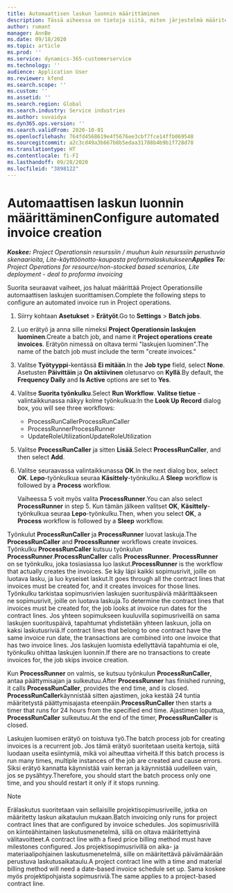 ```yaml
---
title: Automaattisen laskun luonnin määrittäminen
description: Tässä aiheessa on tietoja siitä, miten järjestelmä määritetään luomaan laskuja automaattisesti.
author: rumant
manager: AnnBe
ms.date: 09/18/2020
ms.topic: article
ms.prod: ''
ms.service: dynamics-365-customerservice
ms.technology: ''
audience: Application User
ms.reviewer: kfend
ms.search.scope: ''
ms.custom: ''
ms.assetid: ''
ms.search.region: Global
ms.search.industry: Service industries
ms.author: suvaidya
ms.dyn365.ops.version: ''
ms.search.validFrom: 2020-10-01
ms.openlocfilehash: 764fd4568619e4f5676ee3cbf7fce14ffb069548
ms.sourcegitcommit: a2c3cd49a3b667b8b5edaa31788b4b9b1f728d78
ms.translationtype: HT
ms.contentlocale: fi-FI
ms.lasthandoff: 09/28/2020
ms.locfileid: "3898122"
---
```

# <a name="configure-automated-invoice-creation"></a><span data-ttu-id="c4ab7-103">Automaattisen laskun luonnin määrittäminen</span><span class="sxs-lookup"><span data-stu-id="c4ab7-103">Configure automated invoice creation</span></span>

<span data-ttu-id="c4ab7-104">_**Koskee:** Project Operationsin resurssiin / muuhun kuin resurssiin perustuvia skenaarioita, Lite-käyttöönotto-kaupasta proformalaskutukseen_</span><span class="sxs-lookup"><span data-stu-id="c4ab7-104">_**Applies To:** Project Operations for resource/non-stocked based scenarios, Lite deployment - deal to proforma invoicing_</span></span>

<span data-ttu-id="c4ab7-105">Suorita seuraavat vaiheet, jos haluat määrittää Project Operationsille automaattisen laskujen suorittamisen.</span><span class="sxs-lookup"><span data-stu-id="c4ab7-105">Complete the following steps to configure an automated invoice run in Project operations.</span></span>

1. <span data-ttu-id="c4ab7-106">Siirry kohtaan **Asetukset** \> **Erätyöt**.</span><span class="sxs-lookup"><span data-stu-id="c4ab7-106">Go to **Settings** \> **Batch jobs**.</span></span>
2. <span data-ttu-id="c4ab7-107">Luo erätyö ja anna sille nimeksi **Project Operationsin laskujen luominen**.</span><span class="sxs-lookup"><span data-stu-id="c4ab7-107">Create a batch job, and name it **Project operations create invoices**.</span></span> <span data-ttu-id="c4ab7-108">Erätyön nimessä on oltava termi "laskujen luominen".</span><span class="sxs-lookup"><span data-stu-id="c4ab7-108">The name of the batch job must include the term "create invoices."</span></span>
3. <span data-ttu-id="c4ab7-109">Valitse **Työtyyppi**-kentässä **Ei mitään**.</span><span class="sxs-lookup"><span data-stu-id="c4ab7-109">In the **Job type** field, select **None**.</span></span> <span data-ttu-id="c4ab7-110">Asetusten **Päivittäin** ja **On aktiivinen** oletusarvo on **Kyllä**.</span><span class="sxs-lookup"><span data-stu-id="c4ab7-110">By default, the **Frequency Daily** and **Is Active** options are set to **Yes**.</span></span>
4. <span data-ttu-id="c4ab7-111">Valitse **Suorita työnkulku**.</span><span class="sxs-lookup"><span data-stu-id="c4ab7-111">Select **Run Workflow**.</span></span> <span data-ttu-id="c4ab7-112">**Valitse tietue** -valintaikkunassa näkyy kolme työnkulkua:</span><span class="sxs-lookup"><span data-stu-id="c4ab7-112">In the **Look Up Record** dialog box, you will see three workflows:</span></span>

    - <span data-ttu-id="c4ab7-113">ProcessRunCaller</span><span class="sxs-lookup"><span data-stu-id="c4ab7-113">ProcessRunCaller</span></span>
    - <span data-ttu-id="c4ab7-114">ProcessRunner</span><span class="sxs-lookup"><span data-stu-id="c4ab7-114">ProcessRunner</span></span>
    - <span data-ttu-id="c4ab7-115">UpdateRoleUtilization</span><span class="sxs-lookup"><span data-stu-id="c4ab7-115">UpdateRoleUtilization</span></span>

5. <span data-ttu-id="c4ab7-116">Valitse **ProcessRunCaller** ja sitten **Lisää**.</span><span class="sxs-lookup"><span data-stu-id="c4ab7-116">Select **ProcessRunCaller**, and then select **Add**.</span></span>
6. <span data-ttu-id="c4ab7-117">Valitse seuraavassa valintaikkunassa **OK**.</span><span class="sxs-lookup"><span data-stu-id="c4ab7-117">In the next dialog box, select **OK**.</span></span> <span data-ttu-id="c4ab7-118">**Lepo**-työnkulkua seuraa **Käsittely**-työnkulku.</span><span class="sxs-lookup"><span data-stu-id="c4ab7-118">A **Sleep** workflow is followed by a **Process** workflow.</span></span>

    <span data-ttu-id="c4ab7-119">Vaiheessa 5 voit myös valita **ProcessRunner**.</span><span class="sxs-lookup"><span data-stu-id="c4ab7-119">You can also select **ProcessRunner** in step 5.</span></span> <span data-ttu-id="c4ab7-120">Kun tämän jälkeen valitset **OK**, **Käsittely**-työnkulkua seuraa **Lepo**-työnkulku.</span><span class="sxs-lookup"><span data-stu-id="c4ab7-120">Then, when you select **OK**, a **Process** workflow is followed by a **Sleep** workflow.</span></span>

<span data-ttu-id="c4ab7-121">Työnkulut **ProcessRunCaller** ja **ProcessRunner** luovat laskuja.</span><span class="sxs-lookup"><span data-stu-id="c4ab7-121">The **ProcessRunCaller** and **ProcessRunner** workflows create invoices.</span></span> <span data-ttu-id="c4ab7-122">Työnkulku **ProcessRunCaller** kutsuu työnkulun **ProcessRunner**.</span><span class="sxs-lookup"><span data-stu-id="c4ab7-122">**ProcessRunCaller** calls **ProcessRunner**.</span></span> <span data-ttu-id="c4ab7-123">**ProcessRunner** on se työnkulku, joka tosiasiassa luo laskut.</span><span class="sxs-lookup"><span data-stu-id="c4ab7-123">**ProcessRunner** is the workflow that actually creates the invoices.</span></span> <span data-ttu-id="c4ab7-124">Se käy läpi kaikki sopimusrivit, joille on luotava lasku, ja luo kyseiset laskut.</span><span class="sxs-lookup"><span data-stu-id="c4ab7-124">It goes through all the contract lines that invoices must be created for, and it creates invoices for those lines.</span></span> <span data-ttu-id="c4ab7-125">Työnkulku tarkistaa sopimusrivien laskujen suorituspäiviä määrittääkseen ne sopimusrivit, joille on luotava laskuja.</span><span class="sxs-lookup"><span data-stu-id="c4ab7-125">To determine the contract lines that invoices must be created for, the job looks at invoice run dates for the contract lines.</span></span> <span data-ttu-id="c4ab7-126">Jos yhteen sopimukseen kuuluvilla sopimusriveillä on sama laskujen suorituspäivä, tapahtumat yhdistetään yhteen laskuun, jolla on kaksi laskutusriviä.</span><span class="sxs-lookup"><span data-stu-id="c4ab7-126">If contract lines that belong to one contract have the same invoice run date, the transactions are combined into one invoice that has two invoice lines.</span></span> <span data-ttu-id="c4ab7-127">Jos laskujen luomista edellyttäviä tapahtumia ei ole, työnkulku ohittaa laskujen luonnin.</span><span class="sxs-lookup"><span data-stu-id="c4ab7-127">If there are no transactions to create invoices for, the job skips invoice creation.</span></span>

<span data-ttu-id="c4ab7-128">Kun **ProcessRunner** on valmis, se kutsuu työnkulun **ProcessRunCaller**, antaa päättymisajan ja sulkeutuu.</span><span class="sxs-lookup"><span data-stu-id="c4ab7-128">After **ProcessRunner** has finished running, it calls **ProcessRunCaller**, provides the end time, and is closed.</span></span> <span data-ttu-id="c4ab7-129">**ProcessRunCaller**käynnistää sitten ajastimen, joka kestää 24 tuntia määritetystä päättymisajasta eteenpäin.</span><span class="sxs-lookup"><span data-stu-id="c4ab7-129">**ProcessRunCaller** then starts a timer that runs for 24 hours from the specified end time.</span></span> <span data-ttu-id="c4ab7-130">Ajastimen loputtua, **ProcessRunCaller** sulkeutuu.</span><span class="sxs-lookup"><span data-stu-id="c4ab7-130">At the end of the timer, **ProcessRunCaller** is closed.</span></span>

<span data-ttu-id="c4ab7-131">Laskujen luomisen erätyö on toistuva työ.</span><span class="sxs-lookup"><span data-stu-id="c4ab7-131">The batch process job for creating invoices is a recurrent job.</span></span> <span data-ttu-id="c4ab7-132">Jos tämä erätyö suoritetaan useita kertoja, siitä luodaan useita esiintymiä, mikä voi aiheuttaa virheitä.</span><span class="sxs-lookup"><span data-stu-id="c4ab7-132">If this batch process is run many times, multiple instances of the job are created and cause errors.</span></span> <span data-ttu-id="c4ab7-133">Siksi erätyö kannatta käynnistää vain kerran ja käynnistää uudelleen vain, jos se pysähtyy.</span><span class="sxs-lookup"><span data-stu-id="c4ab7-133">Therefore, you should start the batch process only one time, and you should restart it only if it stops running.</span></span>

> [!NOTE]
> <span data-ttu-id="c4ab7-134">Erälaskutus suoritetaan vain sellaisille projektisopimusriveille, jotka on määritetty laskun aikataulun mukaan.</span><span class="sxs-lookup"><span data-stu-id="c4ab7-134">Batch invoicing only runs for project contract lines that are configured by invoice schedules.</span></span> <span data-ttu-id="c4ab7-135">Jos sopimusrivillä on kiinteähintainen laskutusmenetelmä, sillä on oltava määritettyinä välitavoitteet.</span><span class="sxs-lookup"><span data-stu-id="c4ab7-135">A contract line with a fixed price billing method must have milestones configured.</span></span> <span data-ttu-id="c4ab7-136">Jos projektisopimusrivillä on aika- ja materiaalipohjainen laskutusmenetelmä, sille on määritettävä päivämäärään perustuva laskutusaikataulu.</span><span class="sxs-lookup"><span data-stu-id="c4ab7-136">A project contract line with a time and material billing method will need a date-based invoice schedule set up.</span></span> <span data-ttu-id="c4ab7-137">Sama koskee myös projektipohjaista sopimusriviä.</span><span class="sxs-lookup"><span data-stu-id="c4ab7-137">The same applies to a project-based contract line.</span></span>     
